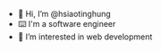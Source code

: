 - 👋  Hi, I’m @hsiaotinghung
- ⌨️  I'm a software engineer
- 👀  I’m interested in web development 


<!---
hsiaotinghung/hsiaotinghung is a ✨ special ✨ repository because its `README.md` (this file) appears on your GitHub profile.
You can click the Preview link to take a look at your changes.
--->
